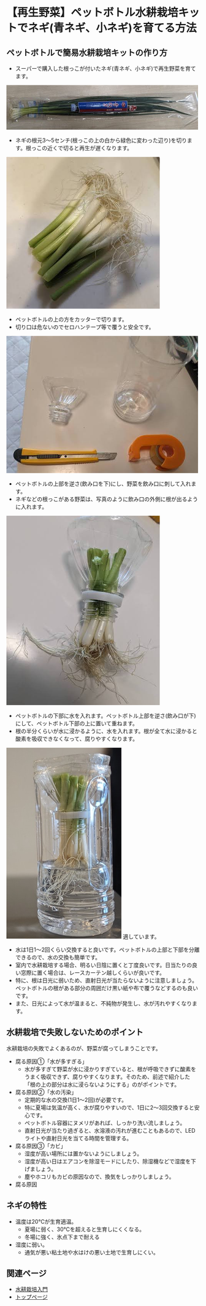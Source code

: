 # 【再生野菜】ペットボトル水耕栽培キットでネギ(青ネギ、小ネギ)を育てる方法

## ペットボトルで簡易水耕栽培キットの作り方

- スーパーで購入した根っこが付いたネギ(青ネギ、小ネギ)で再生野菜を育てます。

![図2](./assets/hydroponics-regenerated-vegetables-plastic-bottle/2.jpg) 

- ネギの根元3～5センチ(根っこの上の白から緑色に変わった辺り)を切ります。根っこの近くで切ると再生が遅くなります。

![図2](./assets/hydroponics-regenerated-vegetables-plastic-bottle/3.jpg) 

- ペットボトルの上の方をカッターで切ります。
- 切り口は危ないのでセロハンテープ等で覆うと安全です。

![図1](./assets/hydroponics-regenerated-vegetables-plastic-bottle/1.jpg) 



- ペットボトルの上部を逆さ(飲み口を下)にし、野菜を飲み口に刺して入れます。
- ネギなどの根っこがある野菜は、写真のように飲み口の外側に根が出るように入れます。

![図4](./assets/hydroponics-regenerated-vegetables-plastic-bottle/4.jpg) 

- ペットボトルの下部に水を入れます。ペットボトル上部を逆さ(飲み口が下)にして、ペットボトル下部の上に置いて重ねます。
- 根の半分くらいが水に浸かるように、水を入れます。根が全て水に浸かると酸素を吸収できなくなって、腐りやすくなります。

![図5](./assets/hydroponics-regenerated-vegetables-plastic-bottle/5.jpg) 
適しています。

- 水は1日1〜2回くらい交換すると良いです。ペットボトルの上部と下部を分離できるので、水の交換も簡単です。
- 室内で水耕栽培する場合、明るい日陰に置くと丁度良いです。日当たりの良い窓際に置く場合は、レースカーテン越しくらいが良いです。
- 特に、根は日光に弱いため、直射日光が当たらないように注意しましょう。ペットボトルの根がある部分の周囲だけ黒い紙や布で覆うなどするのも良いです。
- また、日光によって水が温まると、不純物が発生し、水が汚れやすくなります。

## 水耕栽培で失敗しないためのポイント

水耕栽培の失敗でよくあるのが、野菜が腐ってしまうことです。

- 腐る原因①「水が多すぎる」
    - 水が多すぎて野菜が水に浸かりすぎていると、根が呼吸できずに酸素をうまく吸収できず、腐りやすくなります。そのため、前述で紹介した「根の上の部分は水に浸らないようにする」のがポイントです。
- 腐る原因②「水の汚染」
    - 定期的な水の交換(1日1〜2回)が必要です。
    - 特に夏場は気温が高く、水が腐りやすいので、1日に2～3回交換すると安心です。
    - ペットボトル容器にヌメリがあれば、しっかり洗い流しましょう。
    - 直射日光が当たり過ぎると、水溶液の汚れが進むこともあるので、LEDライトや直射日光を当てる時間を管理する。
- 腐る原因③「カビ」
    - 湿度が高い場所には置かないようにしましょう。
    - 湿度が高い日はエアコンを除湿モードにしたり、除湿機などで湿度を下げましょう。
    - 塵やホコリもカビの原因なので、換気をしっかりしましょう。
- 腐る原因

## ネギの特性

- 温度は20℃が生育適温。
    - 夏場に弱く、30℃を超えると生育しにくくなる。
    - 冬場に強く、氷点下まで耐える
- 湿度に弱い。
    - 通気が悪い粘土地や水はけの悪い土地で生育しにくい。

## 関連ページ

- [水耕栽培入門](hydroponics.md) 
- [トップページ](../index.md) 
